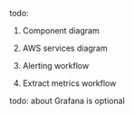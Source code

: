 
todo:
1. Component diagram
2. AWS services diagram

3. Alerting workflow
4. Extract metrics workflow

todo: about Grafana is optional